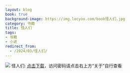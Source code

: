```yaml
---
layout: blog
book: true
background-image: https://img.locyoo.com/book怪人们.jpg
category: 书籍
title: 怪人们
tags:
- 书籍
- 小说
redirect_from:
  - /2024/03/怪人们/
---
```

![](https://img.locyoo.com/book怪人们.jpg)
怪人们: <a name = "ref1" href="https://url18.ctfile.com/f/50983618-1063935440-78b624?p=3619">点击下载</a>，访问密码请点击右上方“关于”自行查看